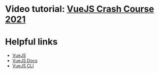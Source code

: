 # Video tutorial: [VueJS Crash Course 2021](https://www.youtube.com/watch?v=qZXt1Aom3Cs)

# Helpful links
- [VueJS](https://v3.vuejs.org/)
- [VueJS Docs](https://v3.vuejs.org/guide/)
- [VueJS CLI](https://cli.vuejs.org/)